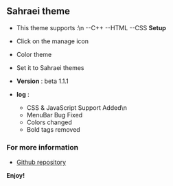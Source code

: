 ## Sahraei theme

* This theme supports :\n
   --C++
   --HTML
   --CSS
**Setup**
* Click on the manage icon 
* Color theme
* Set it to Sahraei themes


* **Version** : 
   beta 1.1.1



 * **log** :
    -  CSS & JavaScript Support Added\n
    -  MenuBar Bug Fixed
    -   Colors changed
    -   Bold tags removed

### For more information
* [Github repository](https://github.com/Sahraeidev/VSCode-Theme)

**Enjoy!**
